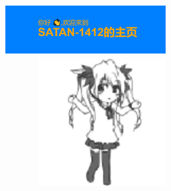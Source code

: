 [![MasterHead](https://github.com/satan-1412/satan-1412/blob/main/header.png)](https://github.com/satan-1412)

<img align="right" alt="Coding" width="400" src="https://github.com/satan-1412/satan-1412/blob/main/e199902397dda144e02568f0b3b7d0a20cf48616.gif">


























<!--
**satan-1412/satan-1412** is a ✨ _special_ ✨ repository because its `README.md` (this file) appears on your GitHub profile.

Here are some ideas to get you started:

- 🔭 I’m currently working on ...
- 🌱 I’m currently learning ...
- 👯 I’m looking to collaborate on ...
- 🤔 I’m looking for help with ...
- 💬 Ask me about ...
- 📫 How to reach me: ...
- 😄 Pronouns: ...
- ⚡ Fun fact: ...
-->
